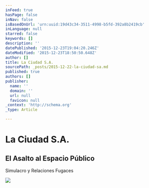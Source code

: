 ```yaml
---
inFeed: true
hasPage: false
inNav: false
isBasedOnUrl: 'urn:uuid:19d43c34-3511-4998-b5fd-392a8b2419cb'
inLanguage: null
starred: false
keywords: []
description: ''
datePublished: '2015-12-23T19:04:20.246Z'
dateModified: '2015-12-23T18:50:50.648Z'
author: []
title: La Ciudad S.A.
sourcePath: _posts/2015-12-22-la-ciudad-sa.md
published: true
authors: []
publisher:
  name: ''
  domain: ''
  url: null
  favicon: null
_context: 'http://schema.org'
_type: Article

---
```

# La Ciudad S.A.

<article style=""><h1>El Asalto al Espacio Público </h1><p>Simulacro y Relaciones Fugaces</p><img src="https://s3-us-west-2.amazonaws.com/the-grid-img/p/133136f3f190714ee0a3a17c2011a402c7a5c945.jpg" /></article>